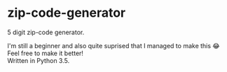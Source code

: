 # zip-code-generator
5 digit zip-code generator.

I'm still a beginner and also quite suprised that I managed to make this 😂
Feel free to make it better!
</br> Written in Python 3.5.
